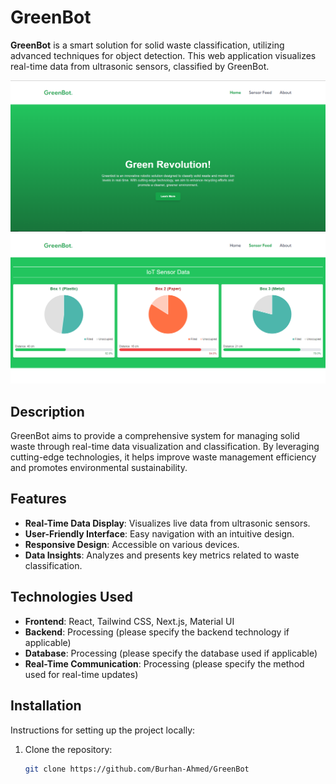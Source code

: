 # GreenBot

**GreenBot** is a smart solution for solid waste classification, utilizing advanced techniques for object detection. This web application visualizes real-time data from ultrasonic sensors, classified by GreenBot.

![Landing Page](/public/LandingPage.PNG)
![Sensor Feed](/public/IOT.PNG)

## Description

GreenBot aims to provide a comprehensive system for managing solid waste through real-time data visualization and classification. By leveraging cutting-edge technologies, it helps improve waste management efficiency and promotes environmental sustainability.

## Features

- **Real-Time Data Display**: Visualizes live data from ultrasonic sensors.
- **User-Friendly Interface**: Easy navigation with an intuitive design.
- **Responsive Design**: Accessible on various devices.
- **Data Insights**: Analyzes and presents key metrics related to waste classification.

## Technologies Used

- **Frontend**: React, Tailwind CSS, Next.js, Material UI
- **Backend**: Processing (please specify the backend technology if applicable)
- **Database**: Processing (please specify the database used if applicable)
- **Real-Time Communication**: Processing (please specify the method used for real-time updates)

## Installation

Instructions for setting up the project locally:

1. Clone the repository:
   ```bash
   git clone https://github.com/Burhan-Ahmed/GreenBot
